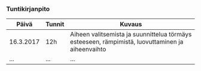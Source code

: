 ### Tuntikirjanpito
Päivä | Tunnit | Kuvaus
---|---|---
16.3.2017 | 12h | Aiheen valitsemista ja suunnittelua törmäys esteeseen, rämpimistä, luovuttaminen ja aiheenvaihto
...|...|...|
